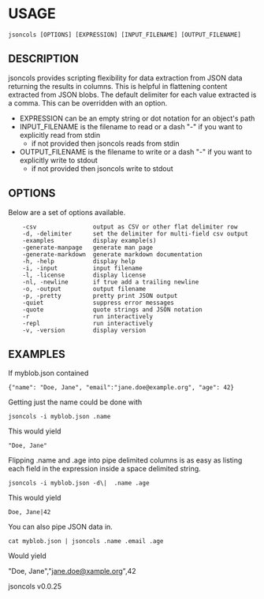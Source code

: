 
# USAGE

	jsoncols [OPTIONS] [EXPRESSION] [INPUT_FILENAME] [OUTPUT_FILENAME]

## DESCRIPTION


jsoncols provides scripting flexibility for data extraction from JSON data
returning the results in columns.  This is helpful in flattening content
extracted from JSON blobs.  The default delimiter for each value
extracted is a comma. This can be overridden with an option.

+ EXPRESSION can be an empty string or dot notation for an object's path
+ INPUT_FILENAME is the filename to read or a dash "-" if you want to
  explicitly read from stdin
	+ if not provided then jsoncols reads from stdin
+ OUTPUT_FILENAME is the filename to write or a dash "-" if you want to
  explicitly write to stdout
	+ if not provided then jsoncols write to stdout


## OPTIONS

Below are a set of options available.

```
    -csv                output as CSV or other flat delimiter row
    -d, -delimiter      set the delimiter for multi-field csv output
    -examples           display example(s)
    -generate-manpage   generate man page
    -generate-markdown  generate markdown documentation
    -h, -help           display help
    -i, -input          input filename
    -l, -license        display license
    -nl, -newline       if true add a trailing newline
    -o, -output         output filename
    -p, -pretty         pretty print JSON output
    -quiet              suppress error messages
    -quote              quote strings and JSON notation
    -r                  run interactively
    -repl               run interactively
    -v, -version        display version
```


## EXAMPLES


If myblob.json contained

    {"name": "Doe, Jane", "email":"jane.doe@example.org", "age": 42}

Getting just the name could be done with

    jsoncols -i myblob.json .name

This would yield

    "Doe, Jane"

Flipping .name and .age into pipe delimited columns is as
easy as listing each field in the expression inside a
space delimited string.

    jsoncols -i myblob.json -d\|  .name .age

This would yield

    Doe, Jane|42

You can also pipe JSON data in.

    cat myblob.json | jsoncols .name .email .age

Would yield

   "Doe, Jane","jane.doe@xample.org",42


jsoncols v0.0.25
